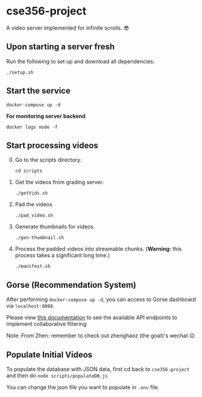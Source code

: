 # cse356-project

A video server implemented for infinite scrolls. :sunglasses:

## Upon starting a server fresh

Run the following to set up and download all dependencies.

```
./setup.sh
```

## Start the service

```
docker-compose up -d
```

**For monitoring server backend**

```
docker logs node -f
```

## Start processing videos

0. Go to the scripts directory.
   ```
   cd scripts
   ```
1. Get the videos from grading server.
   ```
   ./getVids.sh
   ```
2. Pad the videos
   ```
   ./pad_video.sh
   ```
3. Generate thumbnails for videos.
   ```
   ./gen-thumbnail.sh
   ```
4. Process the padded videos into streamable chunks. (**Warning:** this process takes a significant long time.)
   ```
   ./manifest.sh
   ```

## Gorse (Recommendation System)

After performing `docker-compose up -d`, you can access to Gorse dashboard via `localhost:8088`.

Please view [this documentation](https://gorse.io/docs/master/quick-start.html) to see the available API endpoints to implement collaborative filtering

Note: From Zhen: remember to check out zhenghaoz (the goat)'s wechat :wink:

## Populate Initial Videos

To populate the database with JSON data, first cd back to `cse356-project` and then do `node scripts/populateDB.js`

You can change the json file you want to populate in `.env` file.
